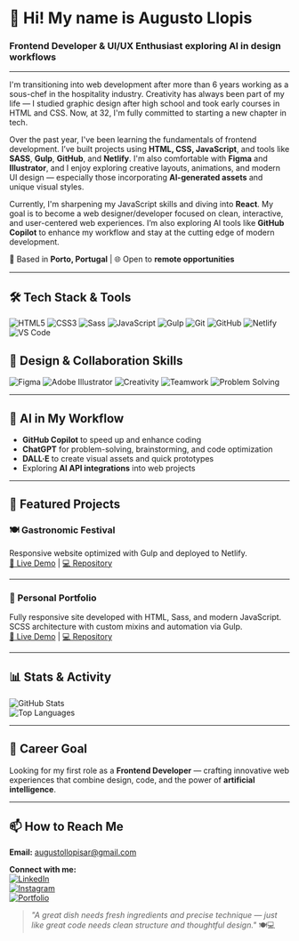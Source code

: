 # 👋 Hi! My name is Augusto Llopis

### Frontend Developer & UI/UX Enthusiast exploring AI in design workflows

---

I'm transitioning into web development after more than 6 years working as a sous-chef in the hospitality industry. Creativity has always been part of my life — I studied graphic design after high school and took early courses in HTML and CSS. Now, at 32, I'm fully committed to starting a new chapter in tech.

Over the past year, I've been learning the fundamentals of frontend development. I’ve built projects using **HTML, CSS, JavaScript**, and tools like **SASS**, **Gulp**, **GitHub**, and **Netlify**. I'm also comfortable with **Figma** and **Illustrator**, and I enjoy exploring creative layouts, animations, and modern UI design — especially those incorporating **AI-generated assets** and unique visual styles.

Currently, I'm sharpening my JavaScript skills and diving into **React**. My goal is to become a web designer/developer focused on clean, interactive, and user-centered web experiences. I’m also exploring AI tools like **GitHub Copilot** to enhance my workflow and stay at the cutting edge of modern development.

📍 Based in **Porto, Portugal** | 🌐 Open to **remote opportunities**

---

## 🛠️ Tech Stack & Tools

![HTML5](https://img.shields.io/badge/HTML5-E34F26?style=for-the-badge&logo=html5&logoColor=white)
![CSS3](https://img.shields.io/badge/CSS3-1572B6?style=for-the-badge&logo=css3&logoColor=white)
![Sass](https://img.shields.io/badge/Sass-CC6699?style=for-the-badge&logo=sass&logoColor=white)
![JavaScript](https://img.shields.io/badge/JavaScript-F7DF1E?style=for-the-badge&logo=javascript&logoColor=black)
![Gulp](https://img.shields.io/badge/Gulp-CF4647?style=for-the-badge&logo=gulp&logoColor=white)
![Git](https://img.shields.io/badge/Git-F05032?style=for-the-badge&logo=git&logoColor=white)
![GitHub](https://img.shields.io/badge/GitHub-181717?style=for-the-badge&logo=github&logoColor=white)
![Netlify](https://img.shields.io/badge/Netlify-00C7B7?style=for-the-badge&logo=netlify&logoColor=white)
![VS Code](https://img.shields.io/badge/VS%20Code-007ACC?style=for-the-badge&logo=visualstudiocode&logoColor=white)

## 🎨 Design & Collaboration Skills  
![Figma](https://img.shields.io/badge/Figma-F24E1E?style=for-the-badge&logo=figma&logoColor=white)
![Adobe Illustrator](https://img.shields.io/badge/Adobe%20Illustrator-FF9A00?style=for-the-badge&logo=adobeillustrator&logoColor=white)
![Creativity](https://img.shields.io/badge/Creativity-FF69B4?style=for-the-badge)
![Teamwork](https://img.shields.io/badge/Teamwork-00BFFF?style=for-the-badge)
![Problem Solving](https://img.shields.io/badge/Problem%20Solving-FFD700?style=for-the-badge)


---

## 🤖 AI in My Workflow

- **GitHub Copilot** to speed up and enhance coding  
- **ChatGPT** for problem-solving, brainstorming, and code optimization  
- **DALL·E** to create visual assets and quick prototypes  
- Exploring **AI API integrations** into web projects

---

## 📌 Featured Projects

### 🍽 Gastronomic Festival
Responsive website optimized with Gulp and deployed to Netlify.  
[🔗 Live Demo](http://foodies-festival.netlify.app) | [💻 Repository](https://github.com/llopisar/foodies-festival)

---

### 💼 Personal Portfolio  
Fully responsive site developed with HTML, Sass, and modern JavaScript.  
SCSS architecture with custom mixins and automation via Gulp.  
[🔗 Live Demo](http://portfolio-augusto.netlify.app) | [💻 Repository](https://github.com/llopisar/portfolio-augusto)

---

## 📊 Stats & Activity

![GitHub Stats](https://github-readme-stats.vercel.app/api?username=llopisar&show_icons=true&theme=radical)  
![Top Languages](https://github-readme-stats.vercel.app/api/top-langs/?username=llopisar&layout=compact&theme=radical)

---

## 🎯 Career Goal

Looking for my first role as a **Frontend Developer** — crafting innovative web experiences that combine design, code, and the power of **artificial intelligence**.

---

## 📫 How to Reach Me  

**Email:** [augustollopisar@gmail.com](mailto:augustollopisar@gmail.com)  

**Connect with me:**  
[![LinkedIn](https://img.shields.io/badge/LinkedIn-0A66C2?style=for-the-badge&logo=linkedin&logoColor=white)](https://linkedin.com/in/llopisar/)  
[![Instagram](https://img.shields.io/badge/Instagram-E4405F?style=for-the-badge&logo=instagram&logoColor=white)](https://instagram.com/llopis.ar)  
[![Portfolio](https://img.shields.io/badge/Portfolio-000000?style=for-the-badge&logo=About.me&logoColor=white)]([https://TUPORTFOLIO.com](https://portfolio-augusto.netlify.app/))  


> *"A great dish needs fresh ingredients and precise technique — just like great code needs clean structure and thoughtful design."* 🍽️💻
